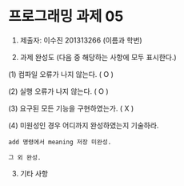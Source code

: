# 프로그래밍 과제 05

1. 제출자: 이수진 201313266  (이름과 학번)

2. 과제 완성도 (다음 중 해당하는 사항에 모두 표시한다.)

(1) 컴파일 오류가 나지 않는다. ( O )

(2) 실행 오류가 나지 않는다. ( O )

(3) 요구된 모든 기능을 구현하였는가. (  X  )

(4) 미원성인 경우 어디까지 완성하였는지 기술하라.

    add 명령에서 meaning 저장 미완성.

    그 외 완성.

3. 기타 사항 
